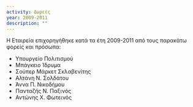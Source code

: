 ```yaml
---
activity: Δωρεές
year: 2009-2011
description: ""
---
```


Η Εταιρεία επιχορηγήθηκε κατά τα έτη 2009-2011 από τους παρακάτω φορείς και πρόσωπα:
- Υπουργείο Πολιτισμού
- Μπάγκειο Ίδρυμα
- Σούπερ Μάρκετ Σκλαβενίτης
- Αλτάνη Ν. Σολδάτου
- Άννα Π. Νικοδήμου
- Πανταζής Ν. Παξινός
- Αντώνης Χ. Φωτεινός

